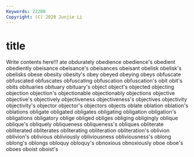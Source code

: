 ```yaml
---
Keywords: 22280
Copyright: (C) 2020 Junjie Li
---
```


# title

Write contents here!!!
ate 
obdurately 
obedience
obedience's 
obedient 
obediently 
obeisance 
obeisance's 
obeisances 
obeisant 
obelisk 
obelisk's 
obelisks
obese 
obesity 
obesity's 
obey 
obeyed 
obeying 
obeys 
obfuscate 
obfuscated 
obfuscates
obfuscating 
obfuscation 
obfuscation's 
obit 
obit's 
obits 
obituaries 
obituary 
obituary's 
object
object's 
objected 
objecting 
objection 
objection's 
objectionable 
objectionably 
objections 
objective 
objective's
objectively 
objectiveness 
objectiveness's 
objectives 
objectivity 
objectivity's 
objector 
objector's 
objectors 
objects
oblate 
oblation 
oblation's 
oblations 
obligate 
obligated 
obligates 
obligating 
obligation 
obligation's
obligations 
obligatory 
oblige 
obliged 
obliges 
obliging 
obligingly 
oblique 
oblique's 
obliquely
obliqueness 
obliqueness's 
obliques 
obliterate 
obliterated 
obliterates 
obliterating 
obliteration 
obliteration's 
oblivion
oblivion's 
oblivious 
obliviously 
obliviousness 
obliviousness's 
oblong 
oblong's 
oblongs 
obloquy 
obloquy's
obnoxious 
obnoxiously 
oboe 
oboe's 
oboes 
oboist 
oboist's 
